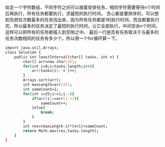 给定一个字符数组，不同字符之间可以接着安排任务，相同字符需要等待n个时间后再执行，所有任务都要执行，求最短的执行时间，
贪心都是要排序的，可以想到先把任次数最多的任务找出来，因为所有任务都是1的执行时间，而且都要执行完，所以最多的任务决定了最短的执行时间，让它全部执行，中间空余n个时间，这样可以把所有的任务都插入到空隙之中。
最后一行是否有任务取决于与最多的任务次数相同的任务有多少个。所以用一个for循环算一下。


```bash
import java.util.Arrays;
class Solution {
    public int leastInterval(char[] tasks, int n) {
        char[] arr=new char[26];
        for(int i=0;i<tasks.length;i++){
            arr[tasks[i]-'A']++;
        }
        Arrays.sort(arr);
        int maxLength=arr[25];
        int sameCount=1;
        for(int i=25;i>=1;i--){
            if(arr[i]==arr[i-1]){
                sameCount++;
            }else{
                break;
            }
        }
        int res=(maxLength-1)*(n+1)+sameCount;
        return Math.max(res,tasks.length);
    }
}
```
